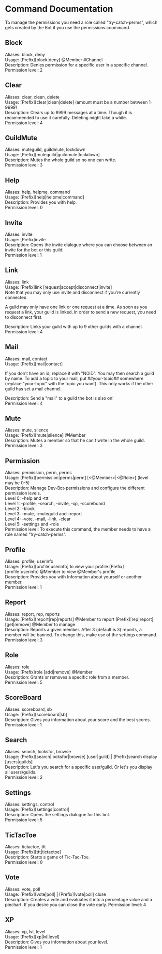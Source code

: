 # Command Documentation
To manage the permissions you need a role called "try-catch-perms", which gets created by the Bot if you use the permissions coommand.
## Block
Aliases: block, deny  
Usage: [Prefix][block|deny] @Member #Channel <reason>  
Description: Denies permission for a specific user in a specific channel.  
Permission level: 2  

## Clear
Aliases: clear, clean, delete  
Usage: [Prefix][clear|clean|delete] <amount> (amount must be a number between 1-9999)  
Description: Clears up to 9999 messages at a time. Though it is recommended to use it carefully. Deleting might take a while.  
Permission level: 4  

## GuildMute
Aliases: muteguild, guildmute, lockdown  
Usage: [Prefix][muteguild|guildmute|lockdown]  
Description: Mutes the whole guild so no one can write.  
Permission level: 3  

## Help
Aliases: help, helpme, command  
Usage: [Prefix][help|helpme|command]  
Description: Provides you with help.  
Permission level: 0  

## Invite
Aliases: invite  
Usage: [Prefix]invite  
Description: Opens the invite dialogue where you can choose between an invite for the bot or this guild.  
Permission level: 1  

## Link
Aliases: link  
Usage: [Prefix]link [request|accept|disconnect|invite]  
Note that you may only use invite and disconnect if you're currently connected.  

A guild may only have one link or one request at a time. As soon as you request a link, your guild is linked.
In order to send a new request, you need to disconnect first.  

Description: Links your guild with up to 9 other guilds with a channel.  
Permission level: 4  

## Mail
Aliases: mail, contact  
Usage: [Prefix][mail|contact] <Guild-ID> <Message>  

If you don't have an id, replace it with "NOID". You may then search a guild by name.
To add a topic to your mail, put ##your-topic## somewhere (replace "your-topic" with the topic you want).
This only works if the other guild has set a mail channel.  

Description: Send a "mail" to a guild the bot is also on!  
Permission level: 4  

## Mute
Aliases: mute, silence  
Usage: [Prefix][mute|silence] @Member <reason>  
Description: Mutes a member so that he can't write in the whole guild.  
Permission level: 3  

## Permission
Aliases: permission, perm, perms  
Usage: [Prefix][permission|perms|perm] [<@Member>|<@Role>] <level> (level may be 0-5)  
Description: Manage Dev-Bot-permissions and configure the different permission levels.  
Level 0: -help and -ttt  
Level 1: -profile, -search, -invite, -xp, -scoreboard  
Level 2: -block  
Level 3: -mute, -muteguild and -report  
Level 4: -vote, -mail, -link, -clear  
Level 5: -settings and -role  
Permission level: To execute this command, the member needs to have a role named "try-catch-perms".  

## Profile
Aliases: profile, userinfo  
Usage: [Prefix][profile|userinfo] to view your profile [Prefix][profile|userinfo] @Member to view @Member's profile  
Description: Provides you with Information about yourself or another member.  
Permission level: 1  

## Report
Aliases: report, rep, reports  
Usage:  [Prefix][report|rep|reports] @Member <reason> to report [Prefix][rep|report] [get|remove] @Member <index> to manage  
Description: Reports a given member. After 3 (default is 3) reports, a member will be banned. To change this, make use of the settings command.  
Permission level: 3  

## Role
Aliases: role  
Usage: [Prefix]role [add|remove] @Member <role>  
Description: Grants or removes a specific role from a member.  
Permission level: 5  

## ScoreBoard
Aliases: scoreboard, sb  
Usage: [Prefix][scoreboard|sb]  
Description: Gives you information about your score and the best scores.  
Permission level: 1  

## Search
Aliases: search, looksfor, browse  
Usage:  [Prefix][search|looksfor|browse] [user|guild] <name> | [Prefix]search display [users|guilds]  
Description: Let's you search for a specific user/guild. Or let's you display all users/guilds.  
Permission level: 2  

## Settings
Aliases: settings, control  
Usage: [Prefix][settings|control]  
Description: Opens the settings dialogue for this bot.  
Permission level: 5  

## TicTacToe
Aliases: tictactoe, ttt  
Usage: [Prefix][ttt|tictactoe]  
Description: Starts a game of Tic-Tac-Toe.  
Permission level: 0  

## Vote
Aliases: vote, poll  
Usage: [Prefix][vote|poll] | [Prefix][vote|poll] close  
Description: Creates a vote and evaluates it into a percentage value and a piechart. If you desire you can close the vote early. 
Permission level: 4  

## XP
Aliases: xp, lvl, level  
Usage: [Prefix][xp|lvl|level]  
Description: Gives you information about your level.  
Permission level: 1  